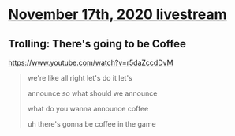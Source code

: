 # [November 17th, 2020 livestream](../2020-11-17.md)
## Trolling: There's going to be Coffee
https://www.youtube.com/watch?v=r5daZccdDvM
> we're like all right let's do it let's
> 
> announce so what should we announce
> 
> what do you wanna announce coffee
> 
> uh there's gonna be coffee in the game
> 
